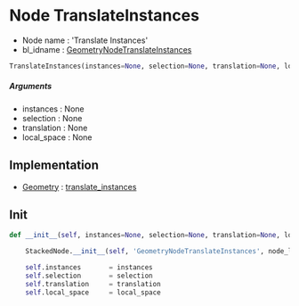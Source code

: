 # Node TranslateInstances

- Node name : 'Translate Instances'
- bl_idname : [GeometryNodeTranslateInstances](https://docs.blender.org/api/current/bpy.types.{bl_idname}.html)


``` python
TranslateInstances(instances=None, selection=None, translation=None, local_space=None, node_label=None, node_color=None)
```
##### Arguments

- instances : None
- selection : None
- translation : None
- local_space : None

## Implementation

- [Geometry](/docs/GeoNodes/Geometry.md) : [translate_instances](/docs/GeoNodes/Geometry.md#translate_instances)

## Init

``` python
def __init__(self, instances=None, selection=None, translation=None, local_space=None, node_label=None, node_color=None):

    StackedNode.__init__(self, 'GeometryNodeTranslateInstances', node_label=node_label, node_color=node_color)

    self.instances       = instances
    self.selection       = selection
    self.translation     = translation
    self.local_space     = local_space
```
